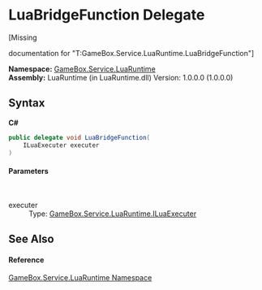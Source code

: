 # LuaBridgeFunction Delegate
 

\[Missing <summary> documentation for "T:GameBox.Service.LuaRuntime.LuaBridgeFunction"\]

**Namespace:**&nbsp;<a href="0ce109c1-664b-61df-f44d-f1eea7f8a1d9">GameBox.Service.LuaRuntime</a><br />**Assembly:**&nbsp;LuaRuntime (in LuaRuntime.dll) Version: 1.0.0.0 (1.0.0.0)

## Syntax

**C#**<br />
``` C#
public delegate void LuaBridgeFunction(
	ILuaExecuter executer
)
```


#### Parameters
&nbsp;<dl><dt>executer</dt><dd>Type: <a href="6cea0486-ed1c-c4e5-bf21-3f3d21eaaff7">GameBox.Service.LuaRuntime.ILuaExecuter</a><br /></dd></dl>

## See Also


#### Reference
<a href="0ce109c1-664b-61df-f44d-f1eea7f8a1d9">GameBox.Service.LuaRuntime Namespace</a><br />